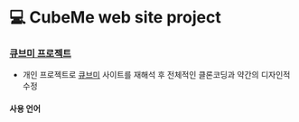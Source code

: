 # :computer: CubeMe web site project

### [큐브미 프로젝트](https://cubeme.vercel.app/)

- 개인 프로젝트로 [큐브미](https://www.cubeme.co.kr/main.do) 사이트를 재해석 후 전체적인 클론코딩과 약간의 디자인적 수정



#### 사용 언어

